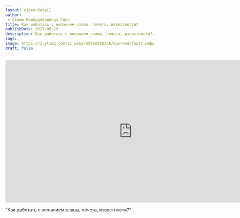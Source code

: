 ```yaml
---
layout: video-detail
author:
 - Свами Вишнудевананда Гири
title: Как работать с желанием славы, почета, известности?
publishDate: 2023-05-29
description: Как работать с желанием славы, почета, известности?. 
tags: 
image: https://i.ytimg.com/vi_webp/SS9kW15Q3aA/maxresdefault.webp
draft: false
---
```


<iframe width="790" height="444" src="https://www.youtube.com/embed/SS9kW15Q3aA" frameborder="0" allowfullscreen=""></iframe> 

  "Как работать с желанием славы, почета, известности?"

  

 
